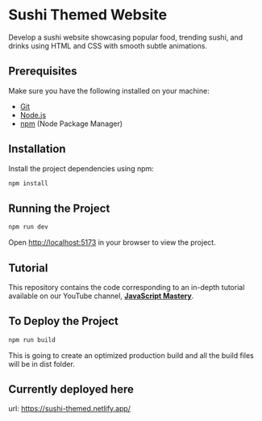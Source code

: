 # Sushi Themed Website

Develop a sushi website showcasing popular food, trending sushi, and drinks using HTML and CSS with smooth subtle animations.

## Prerequisites

Make sure you have the following installed on your machine:

- [Git](https://git-scm.com/)
- [Node.js](https://nodejs.org/en)
- [npm](https://www.npmjs.com/) (Node Package Manager)

## Installation

Install the project dependencies using npm:

```bash
npm install
```

## Running the Project

```bash
npm run dev
```

Open [http://localhost:5173](http://localhost:5173) in your browser to view the project.

## Tutorial

This repository contains the code corresponding to an in-depth
tutorial available on our YouTube channel,
<a href="https://www.youtube.com/@javascriptmastery/videos" target="_blank">
<b>JavaScript Mastery</b></a>.

## To Deploy the Project

```bash
npm run build
```

This is going to create an optimized production build and all the build files will be in dist folder.

## Currently deployed here

url: <https://sushi-themed.netlify.app/>
